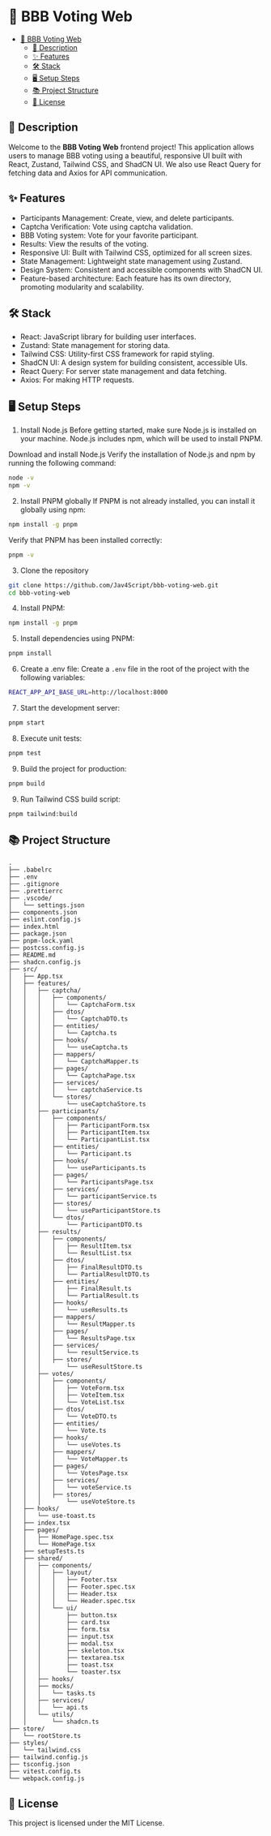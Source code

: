 # 📝 BBB Voting Web

- [📝 BBB Voting Web](#-bbb-voting-web)
  - [📜 Description](#-description)
  - [✨ Features](#-features)
  - [🛠️ Stack](#️-stack)
  - [🖥️ Setup Steps](#️-setup-steps)
  - [📚 Project Structure](#-project-structure)
  - [📝 License](#-license)

## 📜 Description

Welcome to the **BBB Voting Web** frontend project! This application allows users to manage BBB voting using a beautiful, responsive UI built with React, Zustand, Tailwind CSS, and ShadCN UI. We also use React Query for fetching data and Axios for API communication.

## ✨ Features

- Participants Management: Create, view, and delete participants.
- Captcha Verification: Vote using captcha validation.
- BBB Voting system: Vote for your favorite participant.
- Results: View the results of the voting.
- Responsive UI: Built with Tailwind CSS, optimized for all screen sizes.
- State Management: Lightweight state management using Zustand.
- Design System: Consistent and accessible components with ShadCN UI.
- Feature-based architecture: Each feature has its own directory, promoting modularity and scalability.

## 🛠️ Stack

- React: JavaScript library for building user interfaces.
- Zustand: State management for storing data.
- Tailwind CSS: Utility-first CSS framework for rapid styling.
- ShadCN UI: A design system for building consistent, accessible UIs.
- React Query: For server state management and data fetching.
- Axios: For making HTTP requests.

## 🖥️ Setup Steps

1. Install Node.js
   Before getting started, make sure Node.js is installed on your machine. Node.js includes npm, which will be used to install PNPM.

Download and install Node.js
Verify the installation of Node.js and npm by running the following command:

```bash
node -v
npm -v
```

2. Install PNPM globally
   If PNPM is not already installed, you can install it globally using npm:

```bash
npm install -g pnpm
```

Verify that PNPM has been installed correctly:

```bash
pnpm -v
```

3. Clone the repository

```bash
git clone https://github.com/Jav4Script/bbb-voting-web.git
cd bbb-voting-web
```

4. Install PNPM:

```bash
npm install -g pnpm
```

5. Install dependencies using PNPM:

```bash
pnpm install
```

6. Create a .env file:
   Create a `.env` file in the root of the project with the following variables:

```bash
REACT_APP_API_BASE_URL=http://localhost:8000
```

7. Start the development server:

```bash
pnpm start
```

8. Execute unit tests:

```bash
pnpm test
```

9.  Build the project for production:

```bash
pnpm build
```

9. Run Tailwind CSS build script:

```bash
pnpm tailwind:build
```

## 📚 Project Structure

```
.
├── .babelrc
├── .env
├── .gitignore
├── .prettierrc
├── .vscode/
│   └── settings.json
├── components.json
├── eslint.config.js
├── index.html
├── package.json
├── pnpm-lock.yaml
├── postcss.config.js
├── README.md
├── shadcn.config.js
├── src/
│   ├── App.tsx
│   ├── features/
│   │   ├── captcha/
│   │   │   ├── components/
│   │   │   │   └── CaptchaForm.tsx
│   │   │   ├── dtos/
│   │   │   │   └── CaptchaDTO.ts
│   │   │   ├── entities/
│   │   │   │   └── Captcha.ts
│   │   │   ├── hooks/
│   │   │   │   └── useCaptcha.ts
│   │   │   ├── mappers/
│   │   │   │   └── CaptchaMapper.ts
│   │   │   ├── pages/
│   │   │   │   └── CaptchaPage.tsx
│   │   │   ├── services/
│   │   │   │   └── captchaService.ts
│   │   │   └── stores/
│   │   │       └── useCaptchaStore.ts
│   │   ├── participants/
│   │   │   ├── components/
│   │   │   │   ├── ParticipantForm.tsx
│   │   │   │   ├── ParticipantItem.tsx
│   │   │   │   └── ParticipantList.tsx
│   │   │   ├── entities/
│   │   │   │   └── Participant.ts
│   │   │   ├── hooks/
│   │   │   │   └── useParticipants.ts
│   │   │   ├── pages/
│   │   │   │   └── ParticipantsPage.tsx
│   │   │   ├── services/
│   │   │   │   └── participantService.ts
│   │   │   ├── stores/
│   │   │   │   └── useParticipantStore.ts
│   │   │   └── dtos/
│   │   │       └── ParticipantDTO.ts
│   │   ├── results/
│   │   │   ├── components/
│   │   │   │   ├── ResultItem.tsx
│   │   │   │   └── ResultList.tsx
│   │   │   ├── dtos/
│   │   │   │   ├── FinalResultDTO.ts
│   │   │   │   └── PartialResultDTO.ts
│   │   │   ├── entities/
│   │   │   │   ├── FinalResult.ts
│   │   │   │   └── PartialResult.ts
│   │   │   ├── hooks/
│   │   │   │   └── useResults.ts
│   │   │   ├── mappers/
│   │   │   │   └── ResultMapper.ts
│   │   │   ├── pages/
│   │   │   │   └── ResultsPage.tsx
│   │   │   ├── services/
│   │   │   │   └── resultService.ts
│   │   │   ├── stores/
│   │   │       └── useResultStore.ts
│   │   ├── votes/
│   │   │   ├── components/
│   │   │   │   ├── VoteForm.tsx
│   │   │   │   ├── VoteItem.tsx
│   │   │   │   └── VoteList.tsx
│   │   │   ├── dtos/
│   │   │   │   └── VoteDTO.ts
│   │   │   ├── entities/
│   │   │   │   └── Vote.ts
│   │   │   ├── hooks/
│   │   │   │   └── useVotes.ts
│   │   │   ├── mappers/
│   │   │   │   └── VoteMapper.ts
│   │   │   ├── pages/
│   │   │   │   └── VotesPage.tsx
│   │   │   ├── services/
│   │   │   │   └── voteService.ts
│   │   │   ├── stores/
│   │   │       └── useVoteStore.ts
│   ├── hooks/
│   │   └── use-toast.ts
│   ├── index.tsx
│   ├── pages/
│   │   ├── HomePage.spec.tsx
│   │   └── HomePage.tsx
│   ├── setupTests.ts
│   ├── shared/
│   │   ├── components/
│   │   │   ├── layout/
│   │   │   │   ├── Footer.tsx
│   │   │   │   ├── Footer.spec.tsx
│   │   │   │   ├── Header.tsx
│   │   │   │   └── Header.spec.tsx
│   │   │   └── ui/
│   │   │       ├── button.tsx
│   │   │       ├── card.tsx
│   │   │       ├── form.tsx
│   │   │       ├── input.tsx
│   │   │       ├── modal.tsx
│   │   │       ├── skeleton.tsx
│   │   │       ├── textarea.tsx
│   │   │       ├── toast.tsx
│   │   │       └── toaster.tsx
│   │   ├── hooks/
│   │   ├── mocks/
│   │   │   └── tasks.ts
│   │   ├── services/
│   │   │   └── api.ts
│   │   └── utils/
│   │       └── shadcn.ts
├── store/
│   └── rootStore.ts
├── styles/
│   └── tailwind.css
├── tailwind.config.js
├── tsconfig.json
├── vitest.config.ts
└── webpack.config.js
```

## 📝 License

This project is licensed under the MIT License.

